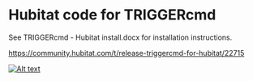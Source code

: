 # Hubitat code for TRIGGERcmd

See TRIGGERcmd - Hubitat install.docx for installation instructions.

https://community.hubitat.com/t/release-triggercmd-for-hubitat/22715

[![Alt text](https://img.youtube.com/vi/V90B7jbEYxI/0.jpg)](https://www.youtube.com/watch?v=V90B7jbEYxI)

